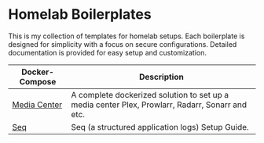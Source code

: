 # Homelab Boilerplates

This is my collection of templates for homelab setups. Each boilerplate is designed for simplicity with a focus on secure configurations. Detailed documentation is provided for easy setup and customization.

| Docker-Compose                                          | Description                                                                 |
|---------------------------------------------------------|--------------------------------------------------------------------------------------------------|
| [Media Center](/docker-compose/mediacenter/README.md)   | A complete dockerized solution to set up a media center Plex, Prowlarr, Radarr, Sonarr and etc.  | 
| [Seq](/docker-compose/seq/README.md)                    | Seq (a structured application logs) Setup Guide.                                                 | 
